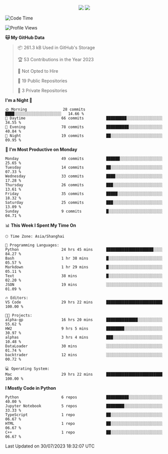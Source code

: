 <p align="center">
    <img src = "https://github-readme-stats.vercel.app/api?username=Zheng-Yi-git&show_icons=true&theme=yeblu&hide_border=true&count_private=true">
    <img src = "https://github-readme-stats.vercel.app/api/top-langs/?username=Zheng-Yi-git&hide=html,css&theme=yeblu&layout=compact&hide_border=true&count_private=true&langs_count=8">
</p>

<!--START_SECTION:waka-->
![Code Time](http://img.shields.io/badge/Code%20Time-605%20hrs%2022%20mins-blue)

![Profile Views](http://img.shields.io/badge/Profile%20Views-2-blue)

**🐱 My GitHub Data** 

> 📦 261.3 kB Used in GitHub's Storage 
 > 
> 🏆 53 Contributions in the Year 2023
 > 
> 🚫 Not Opted to Hire
 > 
> 📜 19 Public Repositories 
 > 
> 🔑 3 Private Repositories 
 > 
**I'm a Night 🦉** 

```text
🌞 Morning                28 commits          ████░░░░░░░░░░░░░░░░░░░░░   14.66 % 
🌆 Daytime                66 commits          █████████░░░░░░░░░░░░░░░░   34.55 % 
🌃 Evening                78 commits          ██████████░░░░░░░░░░░░░░░   40.84 % 
🌙 Night                  19 commits          ██░░░░░░░░░░░░░░░░░░░░░░░   09.95 % 
```
📅 **I'm Most Productive on Monday** 

```text
Monday                   49 commits          ██████░░░░░░░░░░░░░░░░░░░   25.65 % 
Tuesday                  14 commits          ██░░░░░░░░░░░░░░░░░░░░░░░   07.33 % 
Wednesday                33 commits          ████░░░░░░░░░░░░░░░░░░░░░   17.28 % 
Thursday                 26 commits          ███░░░░░░░░░░░░░░░░░░░░░░   13.61 % 
Friday                   35 commits          █████░░░░░░░░░░░░░░░░░░░░   18.32 % 
Saturday                 25 commits          ███░░░░░░░░░░░░░░░░░░░░░░   13.09 % 
Sunday                   9 commits           █░░░░░░░░░░░░░░░░░░░░░░░░   04.71 % 
```


📊 **This Week I Spent My Time On** 

```text
🕑︎ Time Zone: Asia/Shanghai

💬 Programming Languages: 
Python                   24 hrs 45 mins      █████████████████████░░░░   84.27 % 
Bash                     1 hr 38 mins        █░░░░░░░░░░░░░░░░░░░░░░░░   05.57 % 
Markdown                 1 hr 29 mins        █░░░░░░░░░░░░░░░░░░░░░░░░   05.11 % 
Text                     38 mins             █░░░░░░░░░░░░░░░░░░░░░░░░   02.20 % 
JSON                     19 mins             ░░░░░░░░░░░░░░░░░░░░░░░░░   01.09 % 

🔥 Editors: 
VS Code                  29 hrs 22 mins      █████████████████████████   100.00 % 

🐱‍💻 Projects: 
alpha-gp                 16 hrs 20 mins      ██████████████░░░░░░░░░░░   55.62 % 
HW2                      9 hrs 5 mins        ████████░░░░░░░░░░░░░░░░░   30.97 % 
alphas                   3 hrs 4 mins        ███░░░░░░░░░░░░░░░░░░░░░░   10.48 % 
DataLoader               30 mins             ░░░░░░░░░░░░░░░░░░░░░░░░░   01.74 % 
backtrader               12 mins             ░░░░░░░░░░░░░░░░░░░░░░░░░   00.72 % 

💻 Operating System: 
Mac                      29 hrs 22 mins      █████████████████████████   100.00 % 
```

**I Mostly Code in Python** 

```text
Python                   6 repos             ██████████░░░░░░░░░░░░░░░   40.00 % 
Jupyter Notebook         5 repos             ████████░░░░░░░░░░░░░░░░░   33.33 % 
TypeScript               1 repo              ██░░░░░░░░░░░░░░░░░░░░░░░   06.67 % 
HTML                     1 repo              ██░░░░░░░░░░░░░░░░░░░░░░░   06.67 % 
C++                      1 repo              ██░░░░░░░░░░░░░░░░░░░░░░░   06.67 % 
```




 Last Updated on 30/07/2023 18:32:07 UTC
<!--END_SECTION:waka-->
